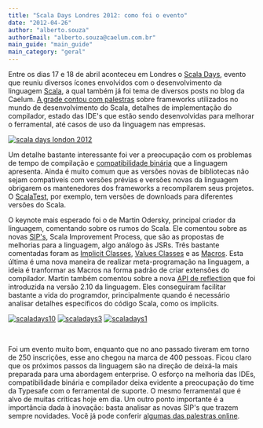 ```yaml
---
title: "Scala Days Londres 2012: como foi o evento"
date: "2012-04-26"
author: "alberto.souza"
authorEmail: "alberto.souza@caelum.com.br"
main_guide: "main_guide"
main_category: "geral"
---
```


Entre os dias 17 e 18 de abril aconteceu em Londres o [Scala Days](http://days2012.scala-lang.org/), evento que reuniu diversos ícones envolvidos com o desenvolvimento da linguagem [Scala](https://blog.caelum.com.br/scala-sua-proxima-linguagem/), a qual também já foi tema de diversos posts no blog da Caelum. [A grade contou com palestras](http://days2012.scala-lang.org/program) sobre frameworks utilizados no mundo de desenvolvimento do Scala, detalhes de implementação do compilador, estado das IDE's que estão sendo desenvolvidas para melhorar o ferramental, até casos de uso da linguagem nas empresas.

[![scala days london 2012](https://blog.caelum.com.br/wp-content/uploads/2012/04/scaladays-300x180.jpg "scaladays")](https://blog.caelum.com.br/wp-content/uploads/2012/04/scaladays.jpg)

Um detalhe bastante interessante foi ver a preocupação com os problemas de tempo de compilação e [compatibilidade binária](http://lift.la/scalas-version-fragility-make-the-enterprise) que a linguagem apresenta. Ainda é muito comum que as versões novas de bibliotecas não sejam compativeis com versões prévias e versões novas da linguagem obrigarem os mantenedores dos frameworks a recompilarem seus projetos. O [ScalaTest](http://www.scalatest.org/download), por exemplo, tem versões de downloads para diferentes versões do Scala.

O keynote mais esperado foi o de Martin Odersky, principal criador da linguagem, comentando sobre os rumos do Scala. Ele comentou sobre as novas [SIP's](http://docs.scala-lang.org/sips/index.html), Scala Improvement Process, que são as propostas de melhorias para a linguagem, algo análogo às JSRs. Três bastante comentadas foram as [Implicit Classes](http://docs.scala-lang.org/sips/pending/implicit-classes.html), [Values Classes](http://docs.scala-lang.org/sips/pending/value-classes.html) e as [Macros](http://docs.scala-lang.org/sips/pending/self-cleaning-macros.html). Esta última é uma nova maneira de realizar meta-programação na linguagem, a ideia é tranformar as Macros na forma padrão de criar extensões do compilador. Martin também comentou sobre a nova [API de reflection](http://alots.wordpress.com/2012/03/06/getting-into-the-new-scalas-2-10-reflection-api/) que foi introduzida na versão 2.10 da linguagem. Eles conseguiram facilitar bastante a vida do programdor, principalmente quando é necessário analisar detalhes específicos do código Scala, como os implicits.

[![](https://blog.caelum.com.br/wp-content/uploads/2012/04/scaladays10-150x150.jpg "scaladays10")](https://blog.caelum.com.br/wp-content/uploads/2012/04/scaladays10.jpg) [![](https://blog.caelum.com.br/wp-content/uploads/2012/04/scaladays3-150x150.jpg "scaladays3")](https://blog.caelum.com.br/wp-content/uploads/2012/04/scaladays3.jpg) [![](https://blog.caelum.com.br/wp-content/uploads/2012/04/scaladays1-150x150.jpg "scaladays1")](https://blog.caelum.com.br/wp-content/uploads/2012/04/scaladays1.jpg)

 

Foi um evento muito bom, enquanto que no ano passado tiveram em torno de 250 inscrições, esse ano chegou na marca de 400 pessoas. Ficou claro que os próximos passos da linguagem são na direção de deixá-la mais preparada para uma abordagem enterprise. O esforço na melhoria das IDEs, compatibilidade binária e compilador deixa evidente a preocupação do time da Typesafe com o ferramental de suporte. O mesmo ferramental que é alvo de muitas critícas hoje em dia. Um outro ponto importante é a importância dada à inovação: basta analisar as novas SIP's que trazem sempre novidades. Você já pode conferir [algumas das palestras online](http://skillsmatter.com/event/scala/scala-days-2012).
